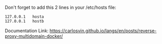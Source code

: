 Don't forget to add this 2 lines in your /etc/hosts file:

```
127.0.0.1	hosta
127.0.0.1	hostb
```

Documentation Link:
https://carlosvin.github.io/langs/en/posts/reverse-proxy-multidomain-docker/
